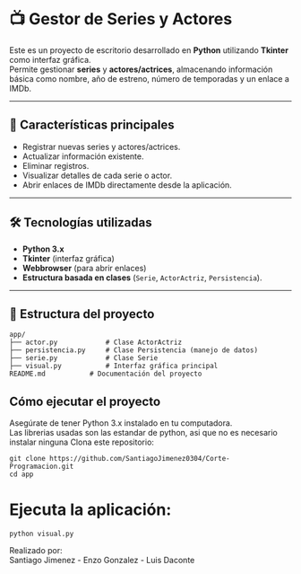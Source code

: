 
# 📺 Gestor de Series y Actores

Este es un proyecto de escritorio desarrollado en **Python** utilizando **Tkinter** como interfaz gráfica.  
Permite gestionar **series** y **actores/actrices**, almacenando información básica como nombre, año de estreno, número de temporadas y un enlace a IMDb.

---

## 🚀 Características principales

- Registrar nuevas series y actores/actrices.
- Actualizar información existente.
- Eliminar registros.
- Visualizar detalles de cada serie o actor.
- Abrir enlaces de IMDb directamente desde la aplicación.

---

## 🛠️ Tecnologías utilizadas

- **Python 3.x**
- **Tkinter** (interfaz gráfica)
- **Webbrowser** (para abrir enlaces)
- **Estructura basada en clases** (`Serie`, `ActorActriz`, `Persistencia`).

---

## 📂 Estructura del proyecto

```plaintext
app/
├── actor.py            # Clase ActorActriz
├── persistencia.py     # Clase Persistencia (manejo de datos)
├── serie.py            # Clase Serie
├── visual.py           # Interfaz gráfica principal
README.md           # Documentación del proyecto
```
## Cómo ejecutar el proyecto
Asegúrate de tener Python 3.x instalado en tu computadora.  
Las librerias usadas son las estandar de python, asi que no es necesario instalar ninguna
Clona este repositorio:
``` 
git clone https://github.com/SantiagoJimenez0304/Corte-Programacion.git
cd app
```
# Ejecuta la aplicación:
```
python visual.py

```
Realizado por:  
Santiago Jimenez - Enzo Gonzalez - Luis Daconte




